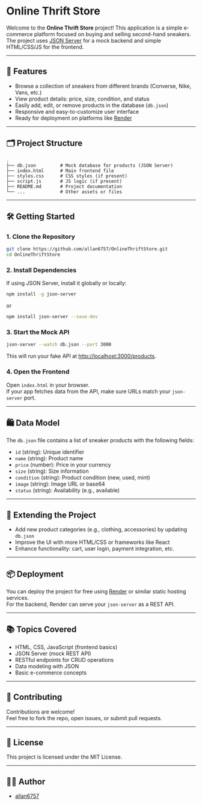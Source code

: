 # Online Thrift Store

Welcome to the **Online Thrift Store** project! This application is a simple e-commerce platform focused on buying and selling second-hand sneakers. The project uses [JSON Server](https://github.com/typicode/json-server) for a mock backend and simple HTML/CSS/JS for the frontend.

---

## 🚀 Features

- Browse a collection of sneakers from different brands (Converse, Nike, Vans, etc.)
- View product details: price, size, condition, and status
- Easily add, edit, or remove products in the database (`db.json`)
- Responsive and easy-to-customize user interface
- Ready for deployment on platforms like [Render](https://render.com/)

---

## 🗂️ Project Structure

```
.
├── db.json         # Mock database for products (JSON Server)
├── index.html      # Main frontend file
├── styles.css      # CSS styles (if present)
├── script.js       # JS logic (if present)
├── README.md       # Project documentation
└── ...             # Other assets or files
```

---

## 🛠️ Getting Started

### 1. Clone the Repository

```bash
git clone https://github.com/allan6757/OnlineThriftStore.git
cd OnlineThriftStore
```

### 2. Install Dependencies

If using JSON Server, install it globally or locally:

```bash
npm install -g json-server
```
or
```bash
npm install json-server --save-dev
```

### 3. Start the Mock API

```bash
json-server --watch db.json --port 3000
```
This will run your fake API at [http://localhost:3000/products](http://localhost:3000/products).

### 4. Open the Frontend

Open `index.html` in your browser.  
If your app fetches data from the API, make sure URLs match your `json-server` port.

---

## 🛍️ Data Model

The `db.json` file contains a list of sneaker products with the following fields:
- `id` (string): Unique identifier
- `name` (string): Product name
- `price` (number): Price in your currency
- `size` (string): Size information
- `condition` (string): Product condition (new, used, mint)
- `image` (string): Image URL or base64
- `status` (string): Availability (e.g., available)

---

## 🌱 Extending the Project

- Add new product categories (e.g., clothing, accessories) by updating `db.json`
- Improve the UI with more HTML/CSS or frameworks like React
- Enhance functionality: cart, user login, payment integration, etc.

---

## 📦 Deployment

You can deploy the project for free using [Render](https://render.com/) or similar static hosting services.  
For the backend, Render can serve your `json-server` as a REST API.

---

## 📚 Topics Covered

- HTML, CSS, JavaScript (frontend basics)
- JSON Server (mock REST API)
- RESTful endpoints for CRUD operations
- Data modeling with JSON
- Basic e-commerce concepts

---

## 🤝 Contributing

Contributions are welcome!  
Feel free to fork the repo, open issues, or submit pull requests.

---

## 📄 License

This project is licensed under the MIT License.

---

## 🙋‍♂️ Author

- [allan6757](https://github.com/allan6757)
